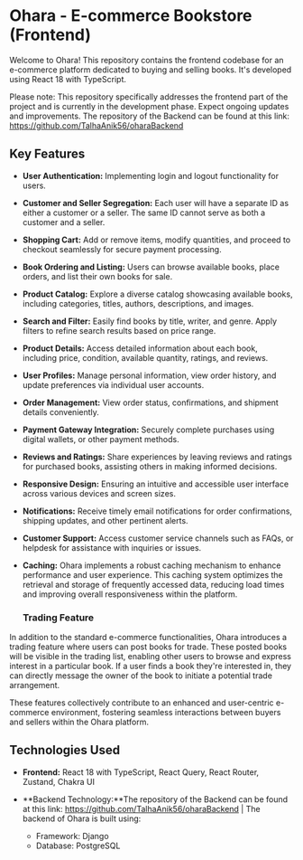 # Ohara - E-commerce Bookstore (Frontend)

Welcome to Ohara! This repository contains the frontend codebase for an e-commerce platform dedicated to buying and selling books. It's developed using React 18 with TypeScript.

Please note: This repository specifically addresses the frontend part of the project and is currently in the development phase. Expect ongoing updates and improvements. The repository of the Backend can be found at this link: https://github.com/TalhaAnik56/oharaBackend



## Key Features

- **User Authentication:** Implementing login and logout functionality for users.
- **Customer and Seller Segregation:** Each user will have a separate ID as either a customer or a seller. The same ID cannot serve as both a customer and a seller.
- **Shopping Cart:** Add or remove items, modify quantities, and proceed to checkout seamlessly for secure payment processing.
- **Book Ordering and Listing:** Users can browse available books, place orders, and list their own books for sale.
- **Product Catalog:** Explore a diverse catalog showcasing available books, including categories, titles, authors, descriptions, and images.
- **Search and Filter:** Easily find books by title, writer, and genre. Apply filters to refine search results based on price range.
- **Product Details:** Access detailed information about each book, including price, condition, available quantity, ratings, and reviews.
- **User Profiles:** Manage personal information, view order history, and update preferences via individual user accounts.
- **Order Management:** View order status, confirmations, and shipment details conveniently.
- **Payment Gateway Integration:** Securely complete purchases using digital wallets, or other payment methods.
- **Reviews and Ratings:** Share experiences by leaving reviews and ratings for purchased books, assisting others in making informed decisions.
- **Responsive Design:** Ensuring an intuitive and accessible user interface across various devices and screen sizes.
- **Notifications:** Receive timely email notifications for order confirmations, shipping updates, and other pertinent alerts.
- **Customer Support:** Access customer service channels such as FAQs, or helpdesk for assistance with inquiries or issues.
- **Caching:** Ohara implements a robust caching mechanism to enhance performance and user experience. This caching system optimizes the retrieval and storage of frequently accessed data, reducing load times and improving overall responsiveness within the platform.


  ### Trading Feature
In addition to the standard e-commerce functionalities, Ohara introduces a trading feature where users can post books for trade. These posted books will be visible in the trading list, enabling other users to browse and express interest in a particular book. If a user finds a book they're interested in, they can directly message the owner of the book to initiate a potential trade arrangement.

These features collectively contribute to an enhanced and user-centric e-commerce environment, fostering seamless interactions between buyers and sellers within the Ohara platform.

## Technologies Used
- **Frontend:** React 18 with TypeScript, React Query, React Router, Zustand, Chakra UI
  
- **Backend Technology:**The repository of the Backend can be found at this link: https://github.com/TalhaAnik56/oharaBackend | The backend of Ohara is built using:<br>
   <ul>
     <li>Framework: Django</li>
     <li>Database: PostgreSQL</li>
   </ul>

